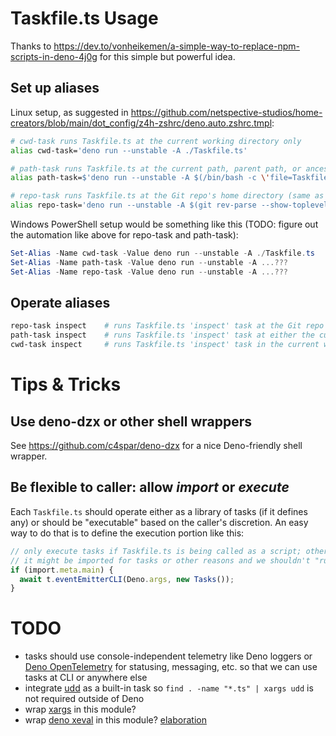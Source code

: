 # Taskfile.ts Usage

Thanks to https://dev.to/vonheikemen/a-simple-way-to-replace-npm-scripts-in-deno-4j0g for this simple but powerful idea.

## Set up aliases

Linux setup, as suggested in https://github.com/netspective-studios/home-creators/blob/main/dot_config/z4h-zshrc/deno.auto.zshrc.tmpl:

```bash
# cwd-task runs Taskfile.ts at the current working directory only
alias cwd-task='deno run --unstable -A ./Taskfile.ts'

# path-task runs Taskfile.ts at the current path, parent path, or ancestor paths (whichever comes first)
alias path-task=$'deno run --unstable -A $(/bin/bash -c \'file=Taskfile.ts; path=$(pwd); while [[ "$path" != "" && ! -e "$path/$file" ]]; do path=${path%/*}; done; echo "$path/$file"\')'

# repo-task runs Taskfile.ts at the Git repo's home directory (same as legacy deno-task alias)
alias repo-task='deno run --unstable -A $(git rev-parse --show-toplevel)/Taskfile.ts'
```

Windows PowerShell setup would be something like this (TODO: figure out the automation like above for repo-task and path-task):

```powershell
Set-Alias -Name cwd-task -Value deno run --unstable -A ./Taskfile.ts
Set-Alias -Name path-task -Value deno run --unstable -A ...???
Set-Alias -Name repo-task -Value deno run --unstable -A ...???
```

## Operate aliases

```bash
repo-task inspect    # runs Taskfile.ts 'inspect' task at the Git repo root directory
path-task inspect    # runs Taskfile.ts 'inspect' task at either the current directory, parent, or ancestor (whichever is found first)
cwd-task inspect     # runs Taskfile.ts 'inspect' task in the current working directory
```

# Tips & Tricks

## Use deno-dzx or other shell wrappers

See https://github.com/c4spar/deno-dzx for a nice Deno-friendly shell wrapper.

## Be flexible to caller: allow _import_ **or** _execute_

Each `Taskfile.ts` should operate either as a library of tasks (if it defines any) or should be "executable" based on the caller's discretion. An easy way to do that is to define the execution portion like this:

```ts
// only execute tasks if Taskfile.ts is being called as a script; otherwise
// it might be imported for tasks or other reasons and we shouldn't "run".
if (import.meta.main) {
  await t.eventEmitterCLI(Deno.args, new Tasks());
}
```

# TODO

* tasks should use console-independent telemetry like Deno loggers or [Deno OpenTelemetry](https://github.com/open-telemetry/opentelemetry-js/issues/2293#issuecomment-1030750431) for statusing, messaging, etc. so that we can use tasks at CLI or anywhere else
* integrate [udd](https://github.com/hayd/deno-udd) as a built-in task so `find . -name "*.ts" | xargs udd` is not required outside of Deno
* wrap [xargs](https://github.com/tarruda/node-xargs) in this module?
* wrap [deno xeval](https://deno.land/std/examples/xeval.ts) in this module? [elaboration](https://stefanbuck.com/blog/hidden-superpower-deno-xeval)
